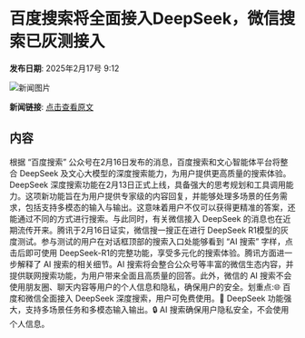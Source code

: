 # 百度搜索将全面接入DeepSeek，微信搜索已灰测接入

**发布日期**: 2025年2月17号 9:12

![新闻图片](https://pic.chinaz.com/picmap/thumb/202502051542238080_0.jpg)

**新闻链接**: [点击查看原文](https://www.aibase.com/zh/news/15400)

## 内容

根据 “百度搜索” 公众号在2月16日发布的消息，百度搜索和文心智能体平台将整合 DeepSeek 及文心大模型的深度搜索能力，为用户提供更高质量的搜索体验。DeepSeek 深度搜索功能在2月13日正式上线，具备强大的思考规划和工具调用能力。这项新功能旨在为用户提供专家级的内容回复，并能够处理多场景的任务需求，包括支持多模态的输入与输出。这意味着用户不仅可以获得更精准的答案，还能通过不同的方式进行搜索。与此同时，有关微信接入 DeepSeek 的消息也在近期流传开来。腾讯于2月16日证实，微信搜一搜正在进行 DeepSeek R1模型的灰度测试。参与测试的用户在对话框顶部的搜索入口处能够看到 “AI 搜索” 字样，点击后即可使用 DeepSeek-R1的完整功能，享受多元化的搜索体验。腾讯方面进一步解释了 AI 搜索的相关细节。AI 搜索将会整合公众号等丰富的微信生态内容，并提供联网搜索功能，为用户带来全面且高质量的回答。此外，微信的 AI 搜索不会使用朋友圈、聊天内容等用户的个人信息和隐私，确保用户的安全。划重点:🌐 百度和微信全面接入 DeepSeek 深度搜索，用户可免费使用。🧠 DeepSeek 功能强大，支持多场景任务和多模态输入输出。🔒 AI 搜索确保用户隐私安全，不会使用个人信息。

